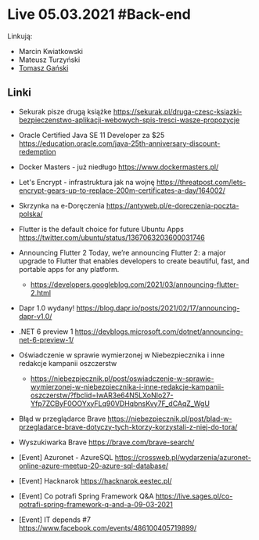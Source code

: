 # Live 05.03.2021 #Back-end

Linkują:

- Marcin Kwiatkowski
- Mateusz Turzyński
- [Tomasz Gański](https://www.linkedin.com/in/tomaszganski)

## Linki

- Sekurak pisze drugą książke
  https://sekurak.pl/druga-czesc-ksiazki-bezpieczenstwo-aplikacji-webowych-spis-tresci-wasze-propozycje

- Oracle Certified Java SE 11 Developer za $25
  https://education.oracle.com/java-25th-anniversary-discount-redemption

- Docker Masters - już niedługo
  https://www.dockermasters.pl/

- Let's Encrypt - infrastruktura jak na wojnę
  https://threatpost.com/lets-encrypt-gears-up-to-replace-200m-certificates-a-day/164002/

- Skrzynka na e-Doręczenia
  https://antyweb.pl/e-doreczenia-poczta-polska/

- Flutter is the default choice for future Ubuntu Apps
  https://twitter.com/ubuntu/status/1367063203600031746

- Announcing Flutter 2
  Today, we’re announcing Flutter 2: a major upgrade to Flutter that enables developers to create beautiful, fast, and portable apps for any platform.

  - https://developers.googleblog.com/2021/03/announcing-flutter-2.html

- Dapr 1.0 wydany!
  https://blog.dapr.io/posts/2021/02/17/announcing-dapr-v1.0/

- .NET 6 preview 1
  https://devblogs.microsoft.com/dotnet/announcing-net-6-preview-1/

- Oświadczenie w sprawie wymierzonej w Niebezpiecznika i inne redakcje kampanii oszczerstw
  - https://niebezpiecznik.pl/post/oswiadczenie-w-sprawie-wymierzonej-w-niebezpiecznika-i-inne-redakcje-kampanii-oszczerstw/?fbclid=IwAR3e64N5LXoNIo27-Yfp7ZCByF0OOYxyFLq90VDHqbnsKvy7F_dCAqZ_WgU
- Błąd w przeglądarce Brave
  https://niebezpiecznik.pl/post/blad-w-przegladarce-brave-dotyczy-tych-ktorzy-korzystali-z-niej-do-tora/

- Wyszukiwarka Brave
  https://brave.com/brave-search/

- [Event] Azuronet - AzureSQL
  https://crossweb.pl/wydarzenia/azuronet-online-azure-meetup-20-azure-sql-database/

- [Event] Hacknarok
  https://hacknarok.eestec.pl/

- [Event] Co potrafi Spring Framework Q&A
  https://live.sages.pl/co-potrafi-spring-framework-q-and-a-09-03-2021

- [Event] IT depends #7
  https://www.facebook.com/events/486100405719899/
